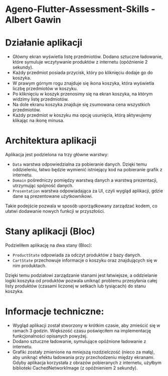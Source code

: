 # Ageno-Flutter-Assessment-Skills - Albert Gawin


# Działanie aplikacji
- Główny ekran wyświetla listę przedmiotów. Dodano sztuczne ładowanie, które symuluje wczytywanie produktów z internetu (opóźnienie 2 sekundy).
- Każdy przedmiot posiada przycisk, który po kliknięciu dodaje go do koszyka.
- W prawym górnym rogu znajduje się ikona koszyka, która wyświetla liczbę przedmiotów w koszyku.
- Po kliknięciu w koszyk przenosimy się na ekran koszyka, na którym widzimy listę przedmiotów.
- Na dole ekranu koszyka znajduje się zsumowana cena wszystkich przedmiotów.
- Każdy przedmiot w koszyku ma opcję usunięcia, którą aktywujemy klikając na ikonę minusa.


# Architektura aplikacji
Aplikacja jest podzielona na trzy główne warstwy:
- `Data` warstwa odpowiedzialna za pobieranie danych. Dzięki temu oddzieleniu, łatwo będzie wymienić istniejący kod na pobieranie grafik z internetu.
- `Domain` pośredniczy pomiędzy warstwą danych a warstwą prezentacji, utrzymując spójność danych.
- `Presentation` warstwa odpowiadająca za UI, czyli wygląd aplikacji, gdzie dane są prezentowane użytkownikowi.

Takie podejście pozwala w sposób uporządkowany zarządzać kodem, co ułatwi dodawanie nowych funkcji w przyszłości.


# Stany aplikacji (Bloc)
Podzieliłem aplikację na dwa stany (Bloc):
- `ProductState` odpowiada za odczyt produktów z bazy danych.
- `CartState` przechowuje informacje o koszyku oraz znajdujących się w nim produktach.

Dzięki temu podziałowi zarządzanie stanami jest łatwiejsze, a oddzielanie logiki koszyka od produktów pozwala uniknąć problemu przesyłania całej listy produktów (czasami liczonej w setkach lub tysiącach) do stanu koszyka.


# Informacje techniczne:
- Wygląd aplikacji został stworzony w krótkim czasie, aby zmieścić się w ramach 3 godzin. Większość czasu poświęciłem na implementację funkcjonalności opisanych powyżej.
- Dodano sztuczne ładowanie, symulujące opóźnione ładowanie z internetu.
- Grafiki zostały zmienione na mniejszą rozdzielczość (nieco za małą), aby uniknąć efektu ładowania przy przechodzeniu między ekranami. Gdyby aplikacja korzystała z obrazów pobieranych z internetu, użyłbym biblioteki CachedNetworkImage (z opóźnieniem 2 sekundy).
